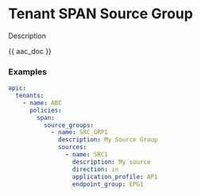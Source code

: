 # Tenant SPAN Source Group

Description

{{ aac_doc }}
### Examples

```yaml
apic:
  tenants:
    - name: ABC
      policies:
        span:
          source_groups:
            - name: SRC_GRP1
              description: My Source Group
              sources:
                - name: SRC1
                  description: My source
                  direction: in
                  application_profile: AP1
                  endpoint_group: EPG1
```
